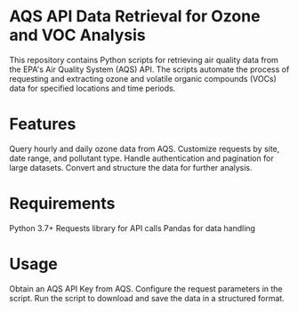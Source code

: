 # AQS API Data Retrieval for Ozone and VOC Analysis
This repository contains Python scripts for retrieving air quality data from the EPA's Air Quality System (AQS) API. The scripts automate the process of requesting and extracting ozone and volatile organic compounds (VOCs) data for specified locations and time periods.

# Features
Query hourly and daily ozone data from AQS.
Customize requests by site, date range, and pollutant type.
Handle authentication and pagination for large datasets.
Convert and structure the data for further analysis.

# Requirements
Python 3.7+
Requests library for API calls
Pandas for data handling

# Usage
Obtain an AQS API Key from AQS.
Configure the request parameters in the script.
Run the script to download and save the data in a structured format.

